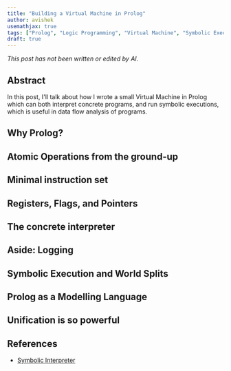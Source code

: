 ```yaml
---
title: "Building a Virtual Machine in Prolog"
author: avishek
usemathjax: true
tags: ["Prolog", "Logic Programming", "Virtual Machine", "Symbolic Execution"]
draft: true
---
```


_This post has not been written or edited by AI._

## Abstract
In this post, I'll talk about how I wrote a small Virtual Machine in Prolog which can both interpret concrete programs, and run symbolic executions, which is useful in data flow analysis of programs.

## Why Prolog?

## Atomic Operations from the ground-up

## Minimal instruction set

## Registers, Flags, and Pointers

## The concrete interpreter

## Aside: Logging

## Symbolic Execution and World Splits

## Prolog as a Modelling Language

## Unification is so powerful

## References
- [Symbolic Interpreter](https://github.com/asengupta/prolog-exercises/blob/main/ilp/prolog_examples/symbolic_executor.pl)
